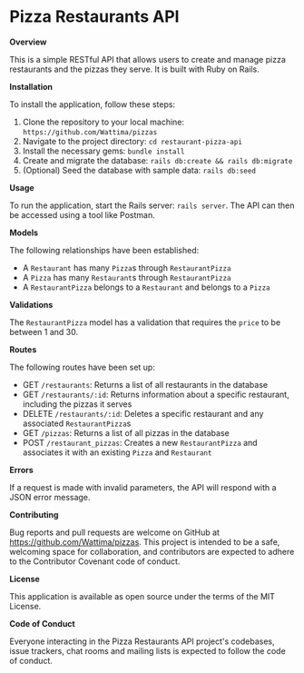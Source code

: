 # Pizza Restaurants API

**Overview**

This is a simple RESTful API that allows users to create and manage pizza restaurants and the pizzas they serve. It is built with Ruby on Rails.

**Installation**

To install the application, follow these steps:
1. Clone the repository to your local machine: `https://github.com/Wattima/pizzas`
2. Navigate to the project directory: `cd restaurant-pizza-api`
3. Install the necessary gems: `bundle install`
4. Create and migrate the database: `rails db:create && rails db:migrate`
5. (Optional) Seed the database with sample data: `rails db:seed`

**Usage**

To run the application, start the Rails server: `rails server`. The API can then be accessed using a tool like Postman.

**Models**

The following relationships have been established:

- A `Restaurant` has many `Pizza`s through `RestaurantPizza`
- A `Pizza` has many `Restaurant`s through `RestaurantPizza`
- A `RestaurantPizza` belongs to a `Restaurant` and belongs to a `Pizza`

**Validations**

The `RestaurantPizza` model has a validation that requires the `price` to be between 1 and 30.

**Routes**

The following routes have been set up:

- GET `/restaurants`: Returns a list of all restaurants in the database
- GET `/restaurants/:id`: Returns information about a specific restaurant, including the pizzas it serves
- DELETE `/restaurants/:id`: Deletes a specific restaurant and any associated `RestaurantPizza`s
- GET `/pizzas`: Returns a list of all pizzas in the database
- POST `/restaurant_pizzas`: Creates a new `RestaurantPizza` and associates it with an existing `Pizza` and `Restaurant`

**Errors**

If a request is made with invalid parameters, the API will respond with a JSON error message.

**Contributing**

Bug reports and pull requests are welcome on GitHub at https://github.com/Wattima/pizzas. This project is intended to be a safe, welcoming space for collaboration, and contributors are expected to adhere to the Contributor Covenant code of conduct.

**License**

This application is available as open source under the terms of the MIT License.

**Code of Conduct**

Everyone interacting in the Pizza Restaurants API project's codebases, issue trackers, chat rooms and mailing lists is expected to follow the code of conduct.
